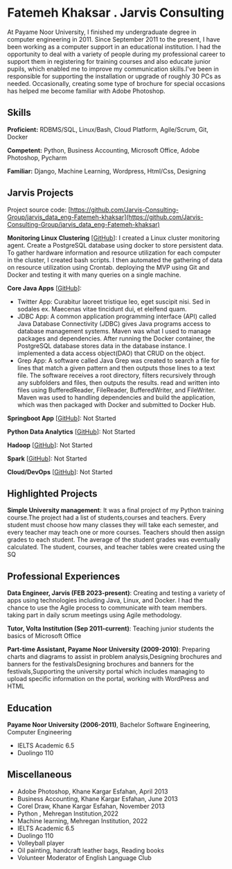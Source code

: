 # Fatemeh Khaksar . Jarvis Consulting

At Payame Noor University, I finished my undergraduate degree in computer engineering in 2011. Since September 2011 to the present, I have been working as a computer support in an educational institution. I had the opportunity to deal with a variety of people during my professional career to support them in registering for training courses and also educate junior pupils, which enabled me to improve my communication skills.I've been in responsible for supporting the installation or upgrade of roughly 30 PCs as needed. Occasionally, creating some type of brochure for special occasions has helped me become familiar with Adobe Photoshop.

## Skills

**Proficient:** RDBMS/SQL, Linux/Bash, Cloud Platform, Agile/Scrum, Git, Docker

**Competent:** Python, Business Accounting, Microsoft Office, Adobe Photoshop, Pycharm

**Familiar:** Django, Machine Learning, Wordpress, Html/Css, Designing

## Jarvis Projects

Project source code: [https://github.com/Jarvis-Consulting-Group/jarvis_data_eng-Fatemeh-khaksar](https://github.com/Jarvis-Consulting-Group/jarvis_data_eng-Fatemeh-khaksar)


**Monitoring Linux Clustering** [[GitHub](https://github.com/Jarvis-Consulting-Group/jarvis_data_eng-Fatemeh-khaksar/tree/master/linux_sql)]: I created a Linux cluster monitoring agent. Create a PostgreSQL database using docker to store persistent data. To gather hardware information and resource utilization for each computer in the cluster, I created bash scripts. I then automated the gathering of data on resource utilization using Crontab. deploying the MVP using Git and Docker and testing it with many queries on a single machine.

**Core Java Apps** [[GitHub](https://github.com/Jarvis-Consulting-Group/jarvis_data_eng-Fatemeh-khaksar/tree/master/core_java)]:
      
  - Twitter App: Curabitur laoreet tristique leo, eget suscipit nisi. Sed in sodales ex. Maecenas vitae tincidunt dui, et eleifend quam.
  - JDBC App: A common application programming interface (API) called Java Database Connectivity (JDBC) gives Java programs access to database management systems. Maven was what I used to manage packages and dependencies. After running the Docker container, the PostgreSQL database stores data in the database instance. I implemented a data access object(DAO) that CRUD on the object. 
  - Grep App: A software called Java Grep was created to search a file for lines that match a given pattern and then outputs those lines to a text file. The software receives a root directory, filters recursively through any subfolders and files, then outputs the results. read and written into files using BufferedReader, FileReader, BufferedWriter, and FileWriter.  Maven was used to handling dependencies and build the application, which was then packaged with Docker and submitted to Docker Hub.

**Springboot App** [[GitHub](https://github.com/Jarvis-Consulting-Group/jarvis_data_eng-Fatemeh-khaksar/tree/master/springboot)]: Not Started

**Python Data Analytics** [[GitHub](https://github.com/Jarvis-Consulting-Group/jarvis_data_eng-Fatemeh-khaksar/tree/master/python_data_anlytics)]: Not Started

**Hadoop** [[GitHub](https://github.com/Jarvis-Consulting-Group/jarvis_data_eng-Fatemeh-khaksar/tree/master/hadoop)]: Not Started

**Spark** [[GitHub](https://github.com/Jarvis-Consulting-Group/jarvis_data_eng-Fatemeh-khaksar/tree/master/spark)]: Not Started

**Cloud/DevOps** [[GitHub](https://github.com/Jarvis-Consulting-Group/jarvis_data_eng-Fatemeh-khaksar/tree/master/cloud_devops)]: Not Started


## Highlighted Projects
**Simple University management**: It was a final project of my Python training course.The project had a list of students,courses and teachers. Every student must choose how many classes they will take each semester, and every teacher may teach one or more courses. Teachers should then assign grades to each student. The average of the student grades was eventually calculated. The student, courses, and teacher tables were created using the SQ


## Professional Experiences

**Data Engineer, Jarvis (FEB 2023-present)**:  Creating and testing a variety of apps using technologies including Java, Linux, and Docker. I had the chance to use the Agile process to communicate with team members. taking part in daily scrum meetings using Agile methodology.

**Tutor, Volta Institution (Sep 2011-current)**: Teaching junior students the basics of Microsoft Office

**Part-time Assistant, Payame Noor University (2009-2010)**: Preparing charts and diagrams to assist in problem analysis,Designing brochures and banners for the festivalsDesigning brochures and banners for the festivals,Supporting the university portal which includes managing to upload specific information on the portal, working with WordPress and HTML  


## Education
**Payame Noor University (2006-2011)**, Bachelor Software Engineering, Computer Engineering
- IELTS Academic 6.5
- Duolingo 110


## Miscellaneous
- Adobe Photoshop, Khane Kargar Esfahan, April 2013
- Business Accounting, Khane Kargar Esfahan, June 2013
- Corel Draw, Khane Kargar Esfahan, November 2013
- Python , Mehregan Institution,2022
- Machine learning, Mehregan Institution, 2022
- IELTS Academic 6.5
- Duolingo 110
- Volleyball player
- Oil painting, handcraft leather bags, Reading books
- Volunteer Moderator of English Language Club